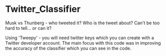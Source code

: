 # Twitter_Classifier
Musk vs Thunberg - who tweeted it? Who is the tweet about? Can't be too hard to tell... or can it?

Using 'Tweepy' - you will need twitter keys which you can create with a Twitter developer account.
The main focus with this code was in improving the accuracy of the classifier which you can see in the code.
